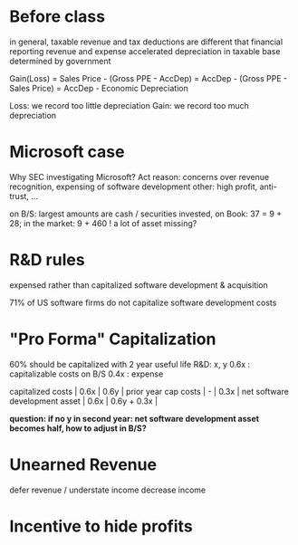 # Before class
in general, taxable revenue and tax deductions are different that financial reporting revenue and expense
accelerated depreciation in taxable base determined by government

Gain(Loss) = Sales Price - (Gross PPE - AccDep)
           = AccDep - (Gross PPE - Sales Price)
           = AccDep - Economic Depreciation

Loss: we record too little depreciation 
Gain: we record too much depreciation

# Microsoft case
Why SEC investigating Microsoft?
Act reason: concerns over revenue recognition, expensing of software development
other: high profit, anti-trust, ...

on B/S: largest amounts are cash / securities invested, 
on Book: 37 = 9 + 28; in the market: 9 + 460 !
a lot of asset missing?


# R&D  rules
expensed rather than capitalized
software development & acquisition

71% of US software firms do not capitalize software development costs

# "Pro Forma" Capitalization
60% should be capitalized with 2 year useful life
R&D: x, y
0.6x : capitalizable costs on B/S
0.4x : expense

capitalized costs                | 0.6x |  0.6y        |
prior year cap costs             | -    |  0.3x        |
net software development asset   | 0.6x |  0.6y + 0.3x |

**question: if no y in second year: net software development asset becomes half, how to adjust in B/S?**

# Unearned Revenue
defer revenue / understate income
decrease income

# Incentive to hide profits
